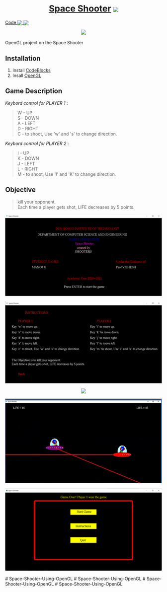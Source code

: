 <h1 align="center"> 
    <a href="https://rajathpi.github.io/space-shooter/">Space Shooter</a>  
    <img src="https://emojipedia-us.s3.amazonaws.com/source/microsoft-teams/337/alien_1f47d.png" width="70" align="center">
</h1>
<a href="https://raw.githubusercontent.com/rajathpi/space-shooter/main/main.cpp">
  Code
  <img src="https://emojipedia-us.s3.amazonaws.com/source/microsoft-teams/337/backhand-index-pointing-left_1f448.png" width="30" align="center">
  <img src="https://emojipedia-us.s3.amazonaws.com/source/microsoft-teams/337/robot_1f916.png" width="40" align="center">
 </a>

<p align="center">
<img src="https://imgur.com/2e8FSeb.gif" >
</p>

<p>
</p>
<p>
</p>

OpenGL project on the Space Shooter

## **Installation**

1) Install [CodeBlocks](https://www.codeblocks.org/downloads/binaries/)<br>
2) Insall [OpenGL](https://www.transmissionzero.co.uk/software/freeglut-devel/)<br>


## **Game Description**

*Keybord control for PLAYER 1* : 
> W - UP <br />
> S - DOWN <br />
> A - LEFT <br />
> D - RIGHT <br />
> C - to shoot, Use 'w' and 's' to change direction. <br />  

*Keybord control for PLAYER 2* : 
> I - UP <br />
> K - DOWN <br />
> J - LEFT <br />
> L - RIGHT <br />
> M - to shoot, Use 'I' and 'K' to change direction. <br />  
                                                                              
## **Objective**
                      
> kill your opponent. <br />
> Each time a player gets shot, LIFE decreases by 5 points. <br />






<p>
  
  
</p>
<p>
</p>


<p>
</p>

<p align="center">
<img src="images/Opening.png" >
</p>

<p>
</p>

<p align="center">
<img src="images/Instruction.png" >
</p>

<p>
</p>

<p align="center">
<img src="Menu.png" >
</p>

<p>
</p>

<p align="center">
<img src="images/Game.png" >
   
</p>
<p>
</p>

<p align="center">
<img src="images/Winning.png" >
</p>
# Space-Shooter-Using-OpenGL
# Space-Shooter-Using-OpenGL
# Space-Shooter-Using-OpenGL
# Space-Shooter-Using-OpenGL
